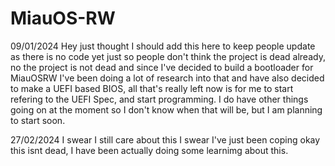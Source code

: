 # MiauOS-RW
09/01/2024
 Hey just thought I should add this here to keep people update as there is no code yet just so people don't think the project is dead already, no the project is not dead and since I've decided to build a bootloader for MiauOSRW I've been doing a lot of research into that and have also decided to make a UEFI based BIOS, all that's really left now is for me to  start refering to the UEFI Spec, and start programming. I do have other things going on at the moment so I don't know when that will be, but I am planning to start soon.


27/02/2024
 I swear I still care about this I swear I've just been coping okay this isnt dead, I have been actually doing some learnimg about this.

